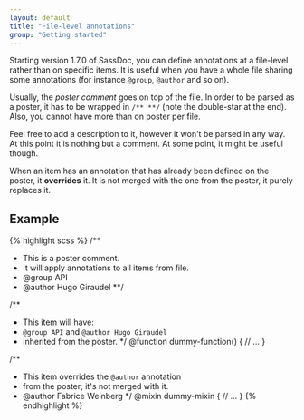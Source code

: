 ```yaml
---
layout: default
title: "File-level annotations"
group: "Getting started"
---
```


Starting version 1.7.0 of SassDoc, you can define annotations at a file-level rather than on specific items. It is useful when you have a whole file sharing some annotations (for instance `@group`, `@author` and so on).

Usually, the *poster comment* goes on top of the file. In order to be parsed as a poster, it has to be wrapped in `/** **/` (note the double-star at the end). Also, you cannot have more than on poster per file.

Feel free to add a description to it, however it won't be parsed in any way. At this point it is nothing but a comment. At some point, it might be useful though.

When an item has an annotation that has already been defined on the poster, it **overrides** it. It is not merged with the one from the poster, it purely replaces it.

## Example

{% highlight scss %}
/**
 * This is a poster comment.
 * It will apply annotations to all items from file.
 * @group API
 * @author Hugo Giraudel
 **/

/**
 * This item will have:
 * `@group API` and `@author Hugo Giraudel`
 * inherited from the poster.
 */
@function dummy-function() {
  // ...
}

/**
 * This item overrides the `@author` annotation
 * from the poster; it's not merged with it.
 * @author Fabrice Weinberg
 */
@mixin dummy-mixin {
  // ...
}
{% endhighlight %}